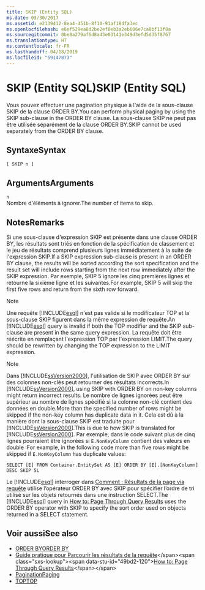 ```yaml
---
title: SKIP (Entity SQL)
ms.date: 03/30/2017
ms.assetid: e2139412-8ea4-451b-8f10-91af18dfa3ec
ms.openlocfilehash: e8ef529ea8d2be2ef8eb3a2eb606e7ca8bf13f0a
ms.sourcegitcommit: 0be8a279af6d8a43e03141e349d3efd5d35f8767
ms.translationtype: HT
ms.contentlocale: fr-FR
ms.lasthandoff: 04/18/2019
ms.locfileid: "59147873"
---
```

# <a name="skip-entity-sql"></a><span data-ttu-id="49bd2-102">SKIP (Entity SQL)</span><span class="sxs-lookup"><span data-stu-id="49bd2-102">SKIP (Entity SQL)</span></span>
<span data-ttu-id="49bd2-103">Vous pouvez effectuer une pagination physique à l'aide de la sous-clause SKIP de la clause ORDER BY.</span><span class="sxs-lookup"><span data-stu-id="49bd2-103">You can perform physical paging by using the SKIP sub-clause in the ORDER BY clause.</span></span> <span data-ttu-id="49bd2-104">La sous-clause SKIP ne peut pas être utilisée séparément de la clause ORDER BY.</span><span class="sxs-lookup"><span data-stu-id="49bd2-104">SKIP cannot be used separately from the ORDER BY clause.</span></span>  
  
## <a name="syntax"></a><span data-ttu-id="49bd2-105">Syntaxe</span><span class="sxs-lookup"><span data-stu-id="49bd2-105">Syntax</span></span>  
  
```  
[ SKIP n ]  
```  
  
## <a name="arguments"></a><span data-ttu-id="49bd2-106">Arguments</span><span class="sxs-lookup"><span data-stu-id="49bd2-106">Arguments</span></span>  
 `n`  
 <span data-ttu-id="49bd2-107">Nombre d'éléments à ignorer.</span><span class="sxs-lookup"><span data-stu-id="49bd2-107">The number of items to skip.</span></span>  
  
## <a name="remarks"></a><span data-ttu-id="49bd2-108">Notes</span><span class="sxs-lookup"><span data-stu-id="49bd2-108">Remarks</span></span>  
 <span data-ttu-id="49bd2-109">Si une sous-clause d'expression SKIP est présente dans une clause ORDER BY, les résultats sont triés en fonction de la spécification de classement et le jeu de résultats comprend plusieurs lignes immédiatement à la suite de l'expression SKIP.</span><span class="sxs-lookup"><span data-stu-id="49bd2-109">If a SKIP expression sub-clause is present in an ORDER BY clause, the results will be sorted according the sort specification and the result set will include rows starting from the next row immediately after the SKIP expression.</span></span> <span data-ttu-id="49bd2-110">Par exemple, SKIP 5 ignore les cinq premières lignes et retourne la sixième ligne et les suivantes.</span><span class="sxs-lookup"><span data-stu-id="49bd2-110">For example, SKIP 5 will skip the first five rows and return from the sixth row forward.</span></span>  
  
> [!NOTE]
>  <span data-ttu-id="49bd2-111">Une requête [!INCLUDE[esql](../../../../../../includes/esql-md.md)] n'est pas valide si le modificateur TOP et la sous-clause SKIP figurent dans la même expression de requête.</span><span class="sxs-lookup"><span data-stu-id="49bd2-111">An [!INCLUDE[esql](../../../../../../includes/esql-md.md)] query is invalid if both the TOP modifier and the SKIP sub-clause are present in the same query expression.</span></span> <span data-ttu-id="49bd2-112">La requête doit être réécrite en remplaçant l'expression TOP par l'expression LIMIT.</span><span class="sxs-lookup"><span data-stu-id="49bd2-112">The query should be rewritten by changing the TOP expression to the LIMIT expression.</span></span>  
  
> [!NOTE]
>  <span data-ttu-id="49bd2-113">Dans [!INCLUDE[ssVersion2000](../../../../../../includes/ssversion2000-md.md)], l'utilisation de SKIP avec ORDER BY sur des colonnes non-clés peut retourner des résultats incorrects.</span><span class="sxs-lookup"><span data-stu-id="49bd2-113">In [!INCLUDE[ssVersion2000](../../../../../../includes/ssversion2000-md.md)], using SKIP with ORDER BY on non-key columns might return incorrect results.</span></span> <span data-ttu-id="49bd2-114">Le nombre de lignes ignorées peut être supérieur au nombre de lignes spécifié si la colonne non-clé contient des données en double.</span><span class="sxs-lookup"><span data-stu-id="49bd2-114">More than the specified number of rows might be skipped if the non-key column has duplicate data in it.</span></span> <span data-ttu-id="49bd2-115">Cela est dû à la manière dont la sous-clause SKIP est traduite pour [!INCLUDE[ssVersion2000](../../../../../../includes/ssversion2000-md.md)].</span><span class="sxs-lookup"><span data-stu-id="49bd2-115">This is due to how SKIP is translated for [!INCLUDE[ssVersion2000](../../../../../../includes/ssversion2000-md.md)].</span></span> <span data-ttu-id="49bd2-116">Par exemple, dans le code suivant plus de cinq lignes pourraient être ignorées si `E.NonKeyColumn` contient des valeurs en double :</span><span class="sxs-lookup"><span data-stu-id="49bd2-116">For example, in the following code more than five rows might be skipped if `E.NonKeyColumn` has duplicate values:</span></span>  
>   
>  `SELECT [E] FROM Container.EntitySet AS [E] ORDER BY [E].[NonKeyColumn] DESC SKIP 5L`  
  
 <span data-ttu-id="49bd2-117">Le [!INCLUDE[esql](../../../../../../includes/esql-md.md)] interroger dans [Comment : Résultats de la page via requête](https://docs.microsoft.com/previous-versions/dotnet/netframework-4.0/bb738702(v=vs.100)) utilise l’opérateur ORDER BY avec SKIP pour spécifier l’ordre de tri utilisé sur les objets retournés dans une instruction SELECT.</span><span class="sxs-lookup"><span data-stu-id="49bd2-117">The  [!INCLUDE[esql](../../../../../../includes/esql-md.md)] query in [How to: Page Through Query Results](https://docs.microsoft.com/previous-versions/dotnet/netframework-4.0/bb738702(v=vs.100)) uses the ORDER BY operator with SKIP to specify the sort order used on objects returned in a SELECT statement.</span></span>  
  
## <a name="see-also"></a><span data-ttu-id="49bd2-118">Voir aussi</span><span class="sxs-lookup"><span data-stu-id="49bd2-118">See also</span></span>

- [<span data-ttu-id="49bd2-119">ORDER BY</span><span class="sxs-lookup"><span data-stu-id="49bd2-119">ORDER BY</span></span>](../../../../../../docs/framework/data/adonet/ef/language-reference/order-by-entity-sql.md)
- <span data-ttu-id="49bd2-120">[Guide pratique pour Parcourir les résultats de la requête](https://docs.microsoft.com/previous-versions/dotnet/netframework-4.0/bb738702(v=vs.100))</span><span class="sxs-lookup"><span data-stu-id="49bd2-120">[How to: Page Through Query Results](https://docs.microsoft.com/previous-versions/dotnet/netframework-4.0/bb738702(v=vs.100))</span></span>
- [<span data-ttu-id="49bd2-121">Pagination</span><span class="sxs-lookup"><span data-stu-id="49bd2-121">Paging</span></span>](../../../../../../docs/framework/data/adonet/ef/language-reference/paging-entity-sql.md)
- [<span data-ttu-id="49bd2-122">TOP</span><span class="sxs-lookup"><span data-stu-id="49bd2-122">TOP</span></span>](../../../../../../docs/framework/data/adonet/ef/language-reference/top-entity-sql.md)
